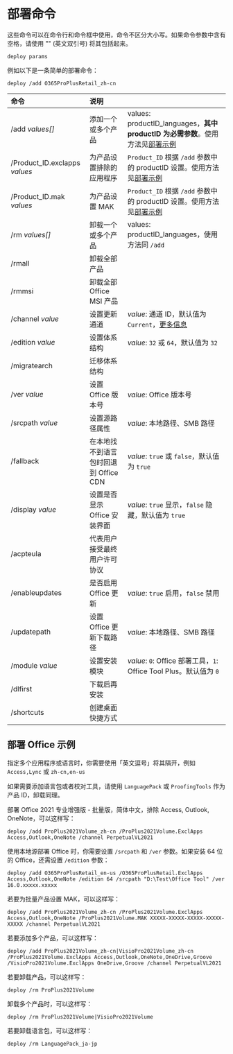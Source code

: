 # 部署命令

这些命令可以在命令行和命令框中使用，命令不区分大小写。如果命令参数中含有空格，请使用 "" (英文双引号) 将其包括起来。

``` batch
deploy params
```

例如以下是一条简单的部署命令：

``` batch
deploy /add O365ProPlusRetail_zh-cn
```

| 命令 | 说明 |  |
| :-- | :-- | :-- |
| /add *values[]* | 添加一个或多个产品 | values: productID_languages，**其中 productID 为必需参数**。使用方法见[部署示例](deploy.md#部署-office-示例) |
| /Product_ID.exclapps *values* | 为产品设置排除的应用程序 | `Product_ID` 根据 `/add` 参数中的 productID 设置。使用方法见[部署示例](deploy.md#部署-office-示例) |
| /Product_ID.mak *values* | 为产品设置 MAK | `Product_ID` 根据 `/add` 参数中的 productID 设置。使用方法见[部署示例](deploy.md#部署-office-示例) |
| /rm *values[]* | 卸载一个或多个产品 | values: productID_languages，使用方法同 `/add` |
| /rmall | 卸载全部产品 |  |
| /rmmsi | 卸载全部 Office MSI 产品 |  |
| /channel *value* | 设置更新通道 | *value*: 通道 ID，默认值为 `Current`，[更多信息](/zh-tw/deploy/settings/basic.md#更新通道) |
| /edition *value* | 设置体系结构 | *value*: `32` 或 `64`，默认值为 `32` |
| /migratearch | 迁移体系结构 |  |
| /ver *value* | 设置 Office 版本号 | *value*: Office 版本号 |
| /srcpath *value* | 设置源路径属性 | *value*: 本地路径、SMB 路径 |
| /fallback | 在本地找不到语言包时回退到 Office CDN | *value*: `true` 或 `false`，默认值为 `true` |
| /display *value* | 设置是否显示 Office 安装界面 | *value*: `true` 显示，`false` 隐藏，默认值为 `true` |
| /acpteula | 代表用户接受最终用户许可协议 |  |
| /enableupdates | 是否启用 Office 更新 | *value*: `true` 启用，`false` 禁用 |
| /updatepath | 设置 Office 更新下载路径 | *value*: 本地路径、SMB 路径 |
| /module *value* | 设置安装模块 | *value*: `0`: Office 部署工具，`1`: Office Tool Plus。默认值为 `0` |
| /dlfirst | 下载后再安装 |  |
| /shortcuts | 创建桌面快捷方式 |  |

## 部署 Office 示例

指定多个应用程序或语言时，你需要使用「英文逗号」将其隔开，例如 `Access,Lync` 或 `zh-cn,en-us`

如果需要添加语言包或者校对工具，请使用 `LanguagePack` 或 `ProofingTools` 作为产品 ID，卸载同理。

部署 Office 2021 专业增强版 - 批量版，简体中文，排除 Access, Outlook, OneNote，可以这样写：

``` batch
deploy /add ProPlus2021Volume_zh-cn /ProPlus2021Volume.ExclApps Access,Outlook,OneNote /channel PerpetualVL2021
```

使用本地源部署 Office 时，你需要设置 `/srcpath` 和 `/ver` 参数。如果安装 64 位的 Office，还需设置 `/edition` 参数：

``` batch
deploy /add O365ProPlusRetail_en-us /O365ProPlusRetail.ExclApps Access,Outlook,OneNote /edition 64 /srcpath "D:\Test\Office Tool" /ver 16.0.xxxxx.xxxxx
```

若要为批量产品设置 MAK，可以这样写：

``` batch
deploy /add ProPlus2021Volume_zh-cn /ProPlus2021Volume.ExclApps Access,Outlook,OneNote /ProPlus2021Volume.MAK XXXXX-XXXXX-XXXXX-XXXXX-XXXXX /channel PerpetualVL2021
```

若要添加多个产品，可以这样写：

``` batch
deploy /add ProPlus2021Volume_zh-cn|VisioPro2021Volume_zh-cn /ProPlus2021Volume.ExclApps Access,Outlook,OneNote,OneDrive,Groove /VisioPro2021Volume.ExclApps OneDrive,Groove /channel PerpetualVL2021
```

若要卸载产品，可以这样写：

``` batch
deploy /rm ProPlus2021Volume
```

卸载多个产品时，可以这样写：

``` batch
deploy /rm ProPlus2021Volume|VisioPro2021Volume
```

若要卸载语言包，可以这样写：

``` batch
deploy /rm LanguagePack_ja-jp
```
